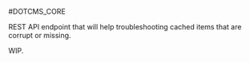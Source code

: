 #DOTCMS_CORE 

REST API endpoint that will help troubleshooting cached items that are corrupt or missing.

WIP.

